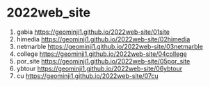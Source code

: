# 2022web_site
1. gabia https://geominji1.github.io/2022web-site/01site
1. himedia https://geominji1.github.io/2022web-site/02himedia
1. netmarble https://geominji1.github.io/2022web-site/03netmarble
1. college https://geominji1.github.io/2022web-site/04college
1. por_site https://geominji1.github.io/2022web-site/05por_site
1. ybtour https://geominji1.github.io/2022web-site/06ybtour
1. cu https://geominji1.github.io/2022web-site/07cu